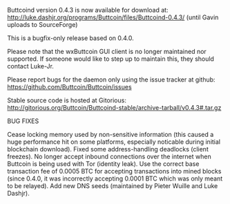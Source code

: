 Buttcoind version 0.4.3 is now available for download at:
http://luke.dashjr.org/programs/Buttcoin/files/Buttcoind-0.4.3/ (until Gavin uploads to SourceForge)

This is a bugfix-only release based on 0.4.0.

Please note that the wxButtcoin GUI client is no longer maintained nor supported. If someone would like to step up to maintain this, they should contact Luke-Jr.

Please report bugs for the daemon only using the issue tracker at github:
https://github.com/Buttcoin/Buttcoin/issues

Stable source code is hosted at Gitorious:
http://gitorious.org/Buttcoin/Buttcoind-stable/archive-tarball/v0.4.3#.tar.gz

BUG FIXES

Cease locking memory used by non-sensitive information (this caused a huge performance hit on some platforms, especially noticable during initial blockchain download).
Fixed some address-handling deadlocks (client freezes).
No longer accept inbound connections over the internet when Buttcoin is being used with Tor (identity leak).
Use the correct base transaction fee of 0.0005 BTC for accepting transactions into mined blocks (since 0.4.0, it was incorrectly accepting 0.0001 BTC which was only meant to be relayed).
Add new DNS seeds (maintained by Pieter Wuille and Luke Dashjr).

